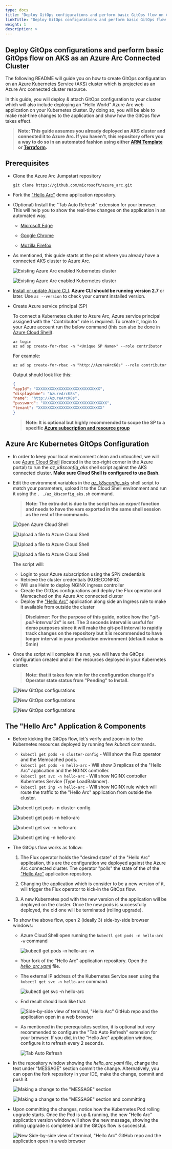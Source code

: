 ```yaml
---
type: docs
title: "Deploy GitOps configurations and perform basic GitOps flow on AKS as an Azure Arc Connected Cluster"
linkTitle: "Deploy GitOps configurations and perform basic GitOps flow on AKS as an Azure Arc Connected Cluster"
weight: 1
description: >
---
```


## Deploy GitOps configurations and perform basic GitOps flow on AKS as an Azure Arc Connected Cluster

The following README will guide you on how to create GitOps configuration on an Azure Kubernetes Service (AKS) cluster which is projected as an Azure Arc connected cluster resource.

In this guide, you will deploy & attach GitOps configuration to your cluster which will also include deploying an "Hello World" Azure Arc web application on your Kubernetes cluster. By doing so, you will be able to make real-time changes to the application and show how the GitOps flow takes effect.

> **Note: This guide assumes you already deployed an AKS cluster and connected it to Azure Arc. If you haven't, this repository offers you a way to do so in an automated fashion using either [ARM Template](https://github.com/microsoft/azure_arc/blob/main/docs/azure_arc_jumpstart/azure_arc_k8s/aks/aks_arm_template/_index.md) or [Terraform](https://github.com/microsoft/azure_arc/blob/main/docs/azure_arc_jumpstart/azure_arc_k8s/aks/aks_terraform/_index.md).**

## Prerequisites

* Clone the Azure Arc Jumpstart repository

    ```console
    git clone https://github.com/microsoft/azure_arc.git
    ```

* Fork the ["Hello Arc"](https://github.com/likamrat/hello_arc) demo application repository.

* (Optional) Install the "Tab Auto Refresh" extension for your browser. This will help you to show the real-time changes on the application in an automated way.

    *   [Microsoft Edge](https://microsoftedge.microsoft.com/addons/detail/odiofbnciojkpogljollobmhplkhmofe)

    *   [Google Chrome](https://chrome.google.com/webstore/detail/tab-auto-refresh/jaioibhbkffompljnnipmpkeafhpicpd?hl=en)

    *   [Mozilla Firefox](https://addons.mozilla.org/en-US/firefox/addon/tab-auto-refresh/)

* As mentioned, this guide starts at the point where you already have a connected AKS cluster to Azure Arc.

    ![Existing Azure Arc enabled Kubernetes cluster](./01.png)

    ![Existing Azure Arc enabled Kubernetes cluster](./02.png)

* [Install or update Azure CLI](https://docs.microsoft.com/en-us/cli/azure/install-azure-cli?view=azure-cli-latest). **Azure CLI should be running version 2.7** or later. Use ```az --version``` to check your current installed version.

* Create Azure service principal (SP)

    To connect a Kubernetes cluster to Azure Arc, Azure service principal assigned with the "Contributor" role is required. To create it, login to your Azure account run the below command (this can also be done in [Azure Cloud Shell](https://shell.azure.com/)).

    ```console
    az login
    az ad sp create-for-rbac -n "<Unique SP Name>" --role contributor
    ```

    For example:

    ```console
    az ad sp create-for-rbac -n "http://AzureArcK8s" --role contributor
    ```

    Output should look like this:

    ```json
    {
    "appId": "XXXXXXXXXXXXXXXXXXXXXXXXXXXX",
    "displayName": "AzureArcK8s",
    "name": "http://AzureArcK8s",
    "password": "XXXXXXXXXXXXXXXXXXXXXXXXXXXX",
    "tenant": "XXXXXXXXXXXXXXXXXXXXXXXXXXXX"
    }
    ```

    > **Note: It is optional but highly recommended to scope the SP to a specific [Azure subscription and resource group](https://docs.microsoft.com/en-us/cli/azure/ad/sp?view=azure-cli-latest)**

## Azure Arc Kubernetes GitOps Configuration

* In order to keep your local environment clean and untouched, we will use [Azure Cloud Shell](https://docs.microsoft.com/en-us/azure/cloud-shell/overview) (located in the top-right corner in the Azure portal) to run the *az_k8sconfig_aks* shell script against the AKS connected cluster. **Make sure Cloud Shell is configured to use Bash.**

* Edit the environment variables in the [*az_k8sconfig_aks*](https://github.com/microsoft/azure_arc/blob/main/azure_arc_k8s_jumpstart/aks/gitops/basic/az_k8sconfig_aks.sh) shell script to match your parameters, upload it to the Cloud Shell environment and run it using the ```. ./az_k8sconfig_aks.sh``` command.

    > **Note: The extra dot is due to the script has an *export* function and needs to have the vars exported in the same shell session as the rest of the commands.**

    ![Open Azure Cloud Shell](./03.png)

    ![Upload a file to Azure Cloud Shell](./04.png)

    ![Upload a file to Azure Cloud Shell](./05.png)

    ![Upload a file to Azure Cloud Shell](./06.png)

    The script will:

    * Login to your Azure subscription using the SPN credentials
    * Retrieve the cluster credentials (KUBECONFIG)
    * Will use Helm to deploy NGINX ingress controller
    * Create the GitOps configurations and deploy the Flux operator and Memcached on the Azure Arc connected cluster
    * Deploy the ["Hello Arc"](https://github.com/likamrat/hello_arc) application along side an Ingress rule to make it available from outside the cluster

    > **Disclaimer: For the purpose of this guide, notice how the "*git-poll-interval 3s*" is set. The 3 seconds interval is useful for demo purposes since it will make the git-poll interval to rapidly track changes on the repository but it is recommended to have longer interval in your production environment (default value is 5min)**

* Once the script will complete it's run, you will have the GitOps configuration created and all the resources deployed in your Kubernetes cluster.

    > **Note: that it takes few min for the configuration change it's Operator state status from "Pending" to Install.**

    ![New GitOps configurations](./07.png)

    ![New GitOps configurations](./08.png)

    ![New GitOps configurations](./09.png)

## The "Hello Arc" Application & Components

* Before kicking the GitOps flow, let's verify and zoom-in to the Kubernetes resources deployed by running few *kubectl* commands.

    * ```kubectl get pods -n cluster-config``` - Will show the Flux operator and the Memcached pods.
    * ```kubectl get pods -n hello-arc``` - Will show 3 replicas of the "Hello Arc" application and the NGINX controller.
    * ```kubectl get svc -n hello-arc``` - Will show NGINX controller Kubernetes Service (Type LoadBalancer).
    * ```kubectl get ing -n hello-arc``` - Will show NGINX rule which will route the traffic to the "Hello Arc" application from outside the cluster.

    ![kubectl get pods -n cluster-config](./10.png)

    ![kubectl get pods -n hello-arc](./11.png)

    ![kubectl get svc -n hello-arc](./12.png)

    ![kubectl get ing -n hello-arc](./13.png)

* The GitOps flow works as follow:

    1. The Flux operator holds the "desired state" of the "Hello Arc" application, this are the configuration we deployed against the Azure Arc connected cluster. The operator "polls" the state of the of the ["Hello Arc"](https://github.com/likamrat/hello_arc) application repository.

    2. Changing the application which is consider to be a new version of it, will trigger the Flux operator to kick-in the GitOps flow.

    3. A new Kubernetes pod with the new version of the application will be deployed on the cluster. Once the new pods is successfully deployed, the old one will be terminated (rolling upgrade).

* To show the above flow, open 2 (ideally 3) side-by-side browser windows:

    * Azure Cloud Shell open running the ```kubectl get pods -n hello-arc -w``` command

        ![kubectl get pods -n hello-arc -w](./14.png)

    * Your fork of the "Hello Arc" application repository. Open the [*hello_arc.yaml*](https://github.com/likamrat/hello_arc/blob/master/yaml/hello_arc.yaml) file.

    * The external IP address of the Kubernetes Service seen using the ```kubectl get svc -n hello-arc``` command.

        ![kubectl get svc -n hello-arc](./15.png)

    * End result should look like that:

        ![Side-by-side view of terminal, "Hello Arc" GitHub repo and the application open in a web browser](./16.png)

    * As mentioned in the prerequisites section, it is optional but very recommended to configure the "Tab Auto Refresh" extension for your browser. If you did, in the "Hello Arc" application window, configure it to refresh every 2 seconds.

        ![Tab Auto Refresh](./17.png)

* In the repository window showing the *hello_arc.yaml* file, change the text under "MESSAGE" section commit the change. Alternatively, you can open the fork repository in your IDE, make the change, commit and push it.

    ![Making a change to the "MESSAGE" section](./18.png)

    ![Making a change to the "MESSAGE" section and committing](./19.png)

* Upon committing the changes, notice how the Kubernetes Pod rolling upgrade starts. Once the Pod is up & running, the new "Hello Arc" application version window will show the new message, showing the rolling upgrade is completed and the GitOps flow is successful.

    ![New Side-by-side view of terminal, "Hello Arc" GitHub repo and the application open in a web browser](./20.png)
